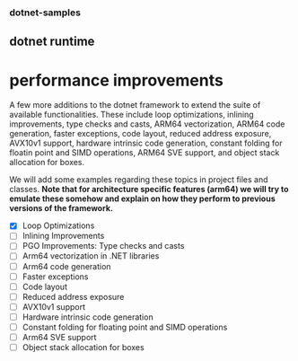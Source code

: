 ### dotnet-samples

## dotnet runtime

# performance improvements

A few more additions to the dotnet framework to extend the suite of available functionalities. These include loop optimizations, inlining improvements, type checks and casts, ARM64 vectorization, ARM64 code generation, faster exceptions, code layout, reduced address exposure, AVX10v1 support, hardware intrinsic code generation, constant folding for floatin point and SIMD operations, ARM64 SVE support, and object stack allocation for boxes.

We will add some examples regarding these topics in project files and classes. **Note that for architecture specific features (arm64) we will try to emulate these somehow and explain on how they perform to previous versions of the framework.**

- [x] Loop Optimizations 
- [ ] Inlining Improvements 
- [ ] PGO Improvements: Type checks and casts 
- [ ] Arm64 vectorization in .NET libraries 
- [ ] Arm64 code generation 
- [ ] Faster exceptions 
- [ ] Code layout 
- [ ] Reduced address exposure 
- [ ] AVX10v1 support 
- [ ] Hardware intrinsic code generation 
- [ ] Constant folding for floating point and SIMD operations 
- [ ] Arm64 SVE support 
- [ ] Object stack allocation for boxes